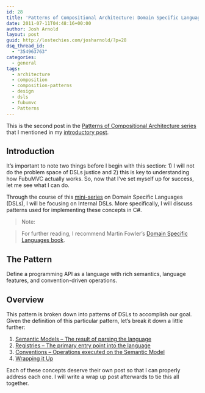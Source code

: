 ```yaml
---
id: 28
title: 'Patterns of Compositional Architecture: Domain Specific Languages'
date: 2011-07-11T04:48:16+00:00
author: Josh Arnold
layout: post
guid: http://lostechies.com/josharnold/?p=28
dsq_thread_id:
  - "354963763"
categories:
  - general
tags:
  - architecture
  - composition
  - composition-patterns
  - design
  - dsls
  - fubumvc
  - Patterns
---
```

This is the second post in the [Patterns of Compositional Architecture series](http://lostechies.com/josharnold/tag/composition-patterns/) that I mentioned in my [introductory post](http://lostechies.com/josharnold/2011/07/09/patterns-of-compositional-architecture/).

## Introduction

It’s important to note two things before I begin with this section: 1) I will not do the problem space of DSLs justice and 2) this is key to understanding how FubuMVC actually works. So, now that I’ve set myself up for success, let me see what I can do.

Through the course of this [mini-series](http://lostechies.com/josharnold/tag/dsls/ "mini-series") on Domain Specific Languages (DSLs), I will be focusing on Internal DSLs. More specifically, I will discuss patterns used for implementing these concepts in C#.

> Note:
  
> For further reading, I recommend Martin Fowler’s [Domain Specific Languages book](http://martinfowler.com/books.html#dsl).

## The Pattern

Define a programming API as a language with rich semantics, language features, and convention-driven operations.

## Overview

This pattern is broken down into patterns of DSLs to accomplish our goal. Given the definition of this particular pattern, let’s break it down a little further:

  1. [Semantic Models – The result of parsing the language](http://lostechies.com/josharnold/2011/07/12/patterns-of-compositional-architecture-dsls-semantic-models/)
  2. [Registries – The primary entry point into the language](http://lostechies.com/josharnold/2011/07/12/patterns-of-compositional-architecture-dsls-registries/)
  3. [Conventions – Operations executed on the Semantic Model](http://lostechies.com/josharnold/2011/07/13/patterns-of-compositional-architecture-dsls-conventions/)
  4. [Wrapping it Up](http://lostechies.com/josharnold/2011/07/23/patterns-of-compositional-architecture-dsls-wrap-up/ "Wrapping it Up")

Each of these concepts deserve their own post so that I can properly address each one. I will write a wrap up post afterwards to tie this all together.